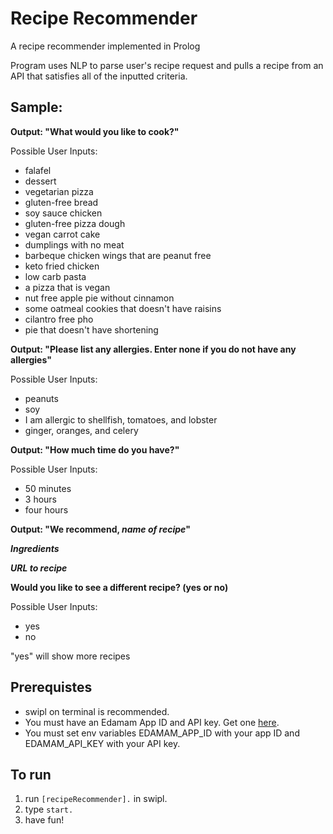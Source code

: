 # Recipe Recommender

A recipe recommender implemented in Prolog

Program uses NLP to parse user's recipe request and pulls a recipe from an API that satisfies all of the inputted criteria. 

## Sample:

**Output: "What would you like to cook?"**

Possible User Inputs:

- falafel
- dessert
- vegetarian pizza
- gluten-free bread
- soy sauce chicken
- gluten-free pizza dough
- vegan carrot cake
- dumplings with no meat
- barbeque chicken wings that are peanut free
- keto fried chicken
- low carb pasta
- a pizza that is vegan
- nut free apple pie without cinnamon
- some oatmeal cookies that doesn't have raisins
- cilantro free pho
- pie that doesn't have shortening

**Output: "Please list any allergies. Enter none if you do not have any allergies"**

Possible User Inputs:

- peanuts
- soy
- I am allergic to shellfish, tomatoes, and lobster
- ginger, oranges, and celery

**Output: "How much time do you have?"**

Possible User Inputs:

- 50 minutes
- 3 hours
- four hours


**Output: "We recommend, *name of recipe*"**

***Ingredients***

***URL to recipe***

**Would you like to see a different recipe? (yes or no)**

Possible User Inputs:

- yes
- no

"yes" will show more recipes

## Prerequistes

- swipl on terminal is recommended.
- You must have an Edamam App ID and API key. Get one [here](https://developer.edamam.com/edamam-recipe-api).
- You must set env variables EDAMAM_APP_ID with your app ID and EDAMAM_API_KEY with your API key.

## To run

1. run `[recipeRecommender].` in swipl.
2. type `start.`
3. have fun!


